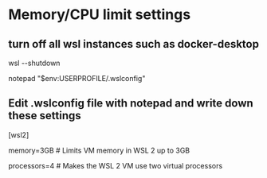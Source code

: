 # Memory/CPU limit settings

turn off all wsl instances such as docker-desktop
-------------------------------------------------

wsl --shutdown

notepad "$env:USERPROFILE/.wslconfig"

Edit .wslconfig file with notepad and write down these settings
-------------------------------------------------
[wsl2]

memory=3GB   # Limits VM memory in WSL 2 up to 3GB

processors=4 # Makes the WSL 2 VM use two virtual processors
